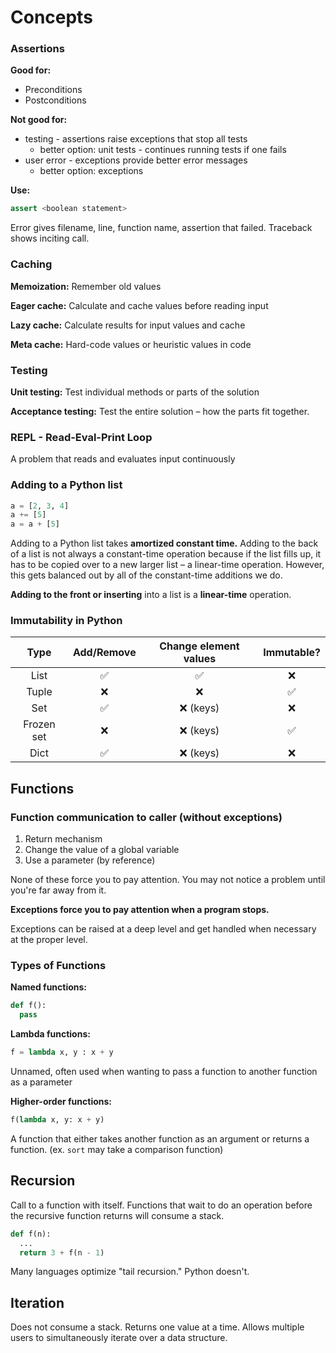 # Concepts

### Assertions
**Good for:**
- Preconditions
- Postconditions

**Not good for:**
- testing - assertions raise exceptions that stop all tests
  - better option: unit tests - continues running tests if one fails
- user error - exceptions provide better error messages
  - better option: exceptions

**Use:**
```python
assert <boolean statement>
```
Error gives filename, line, function name, assertion that failed. Traceback shows inciting call.

### Caching
**Memoization:** Remember old values

**Eager cache:** Calculate and cache values before reading input

**Lazy cache:** Calculate results for input values and cache

**Meta cache:** Hard-code values or heuristic values in code

### Testing
**Unit testing:** Test individual methods or parts of the solution

**Acceptance testing:** Test the entire solution – how the parts fit together.

### REPL - Read-Eval-Print Loop
A problem that reads and evaluates input continuously

### Adding to a Python list
```python
a = [2, 3, 4]
a += [5]
a = a + [5]
```
Adding to a Python list takes **amortized constant time.** Adding to the back of a list is not always a constant-time operation because if the list fills up, it has to be copied over to a new larger list – a linear-time operation. However, this gets balanced out by all of the constant-time additions we do.

**Adding to the front or inserting** into a list is a **linear-time** operation.

### Immutability in Python
| Type | Add/Remove | Change element values | Immutable? |
|:----:|:----------:|:---------------------:|:----------:|
| List |     ✅     |           ✅           |     ❌     |
| Tuple|     ❌     |           ❌           |     ✅     |
| Set  |     ✅     |     ❌ (keys)          |     ❌     |
| Frozen set  |  ❌ |     ❌ (keys)          |     ✅     |
| Dict |     ✅     |     ❌ (keys)          |     ❌     |

## Functions
### Function communication to caller (without exceptions)
1. Return mechanism
2. Change the value of a global variable
3. Use a parameter (by reference)

None of these force you to pay attention. You may not notice a problem until you're far away from it.

**Exceptions force you to pay attention when a program stops.**

Exceptions can be raised at a deep level and get handled when necessary at the proper level.

### Types of Functions
**Named functions:**
```python
def f():
  pass
```
**Lambda functions:**
```python
f = lambda x, y : x + y
```
Unnamed, often used when wanting to pass a function to another function as a parameter

**Higher-order functions:**
```python
f(lambda x, y: x + y)
```
A function that either takes another function as an argument or returns a function. (ex. ```sort``` may take a comparison function)

## Recursion
Call to a function with itself. Functions that wait to do an operation before the recursive function returns will consume a stack.

```python
def f(n):
  ...
  return 3 + f(n - 1)
```

Many languages optimize "tail recursion." Python doesn't.

## Iteration
Does not consume a stack. Returns one value at a time. Allows multiple users to simultaneously iterate over a data structure.
